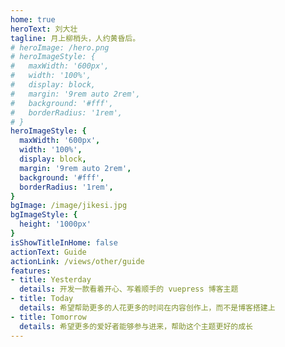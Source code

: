 ```yaml
---
home: true
heroText: 刘大壮
tagline: 月上柳梢头，人约黄昏后。
# heroImage: /hero.png
# heroImageStyle: {
#   maxWidth: '600px',
#   width: '100%',
#   display: block,
#   margin: '9rem auto 2rem',
#   background: '#fff',
#   borderRadius: '1rem',
# }
heroImageStyle: {
  maxWidth: '600px',
  width: '100%',
  display: block,
  margin: '9rem auto 2rem',
  background: '#fff',
  borderRadius: '1rem',
}
bgImage: /image/jikesi.jpg
bgImageStyle: {
  height: '1000px'
}
isShowTitleInHome: false
actionText: Guide
actionLink: /views/other/guide
features:
- title: Yesterday
  details: 开发一款看着开心、写着顺手的 vuepress 博客主题
- title: Today
  details: 希望帮助更多的人花更多的时间在内容创作上，而不是博客搭建上
- title: Tomorrow
  details: 希望更多的爱好者能够参与进来，帮助这个主题更好的成长
---
```

<style>
.anchor-down {
  display: block;
  margin: 12rem auto 0;
  width: 20px;
  height: 20px;
  font-size: 34px;
  text-align: center;
  animation: bounce-in 5s 3s infinite;
  position: absolute;
  left: 50%;
  bottom: 30%;
  margin-left: -10px;
  cursor: pointer;
}
@-webkit-keyframes bounce-in{
  0%{transform:translateY(0)}
  20%{transform:translateY(0)}
  50%{transform:translateY(-20px)}
  80%{transform:translateY(0)}
  to{transform:translateY(0)}
}
.anchor-down::before {
  content: "";
  width: 20px;
  height: 20px;
  display: block;
  border-right: 3px solid #fff;
  border-top: 3px solid #fff;
  transform: rotate(135deg);
  position: absolute;
  bottom: 10px;
}
.anchor-down::after {
  content: "";
  width: 20px;
  height: 20px;
  display: block;
  border-right: 3px solid #fff;
  border-top: 3px solid #fff;
  transform: rotate(135deg);
}
body{
  background-image: url('/image/bg.gif');
}
</style>

<script>
export default {
  mounted () {
    const ifJanchor = document.getElementById("JanchorDown"); 
    ifJanchor && ifJanchor.parentNode.removeChild(ifJanchor);
    let a = document.createElement('a');
    a.id = 'JanchorDown';
    a.className = 'anchor-down';
    document.getElementsByClassName('hero')[0].style.color = '#fff';
    document.getElementsByClassName('hero')[0].append(a);
    let targetA = document.getElementById("JanchorDown");
    targetA.addEventListener('click', e => { // 添加点击事件
      this.scrollFn();
    })
  },

  methods: {
    scrollFn() {
      const windowH = document.getElementsByClassName('hero')[0].clientHeight; // 获取窗口高度
      document.documentElement.scrollTop = windowH; // 滚动条滚动到指定位置
    }
  }
}
</script>
